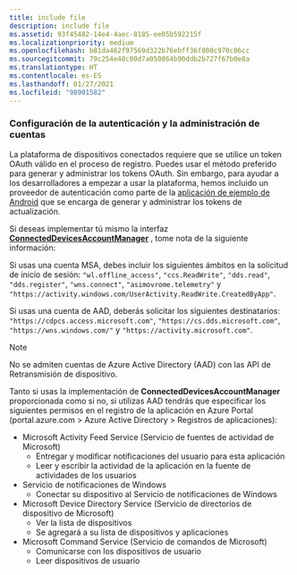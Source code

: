 ```yaml
---
title: include file
description: include file
ms.assetid: 93f45482-14e4-4aec-8185-ee05b592215f
ms.localizationpriority: medium
ms.openlocfilehash: b81da462f97569d322b76ebff36f800c970c06cc
ms.sourcegitcommit: 79c254e48c00d7a050864b90ddb2b727f67b0e8a
ms.translationtype: HT
ms.contentlocale: es-ES
ms.lasthandoff: 01/27/2021
ms.locfileid: "98901582"
---
```

### <a name="set-up-authentication-and-account-management"></a>Configuración de la autenticación y la administración de cuentas

La plataforma de dispositivos conectados requiere que se utilice un token OAuth válido en el proceso de registro.  Puedes usar el método preferido para generar y administrar los tokens OAuth.  Sin embargo, para ayudar a los desarrolladores a empezar a usar la plataforma, hemos incluido un proveedor de autenticación como parte de la [aplicación de ejemplo de Android](https://github.com/Microsoft/project-rome/tree/master/Android/samples) que se encarga de generar y administrar los tokens de actualización.

Si deseas implementar tú mismo la interfaz **[ConnectedDevicesAccountManager](/java/api/com.microsoft.connecteddevices.core._user_account_provider)** , tome nota de la siguiente información: 

Si usas una cuenta MSA, debes incluir los siguientes ámbitos en la solicitud de inicio de sesión: `"wl.offline_access"`, `"ccs.ReadWrite"`, `"dds.read"`, `"dds.register"`, `"wns.connect"`, `"asimovrome.telemetry"` y `"https://activity.windows.com/UserActivity.ReadWrite.CreatedByApp"`. 

Si usas una cuenta de AAD, deberás solicitar los siguientes destinatarios: `"https://cdpcs.access.microsoft.com"`, `"https://cs.dds.microsoft.com"`, `"https://wns.windows.com/"` y `"https://activity.microsoft.com"`.

> [!NOTE]
> No se admiten cuentas de Azure Active Directory (AAD) con las API de Retransmisión de dispositivo.

Tanto si usas la implementación de **ConnectedDevicesAccountManager** proporcionada como si no, si utilizas AAD tendrás que especificar los siguientes permisos en el registro de la aplicación en Azure Portal (portal.azure.com > Azure Active Directory > Registros de aplicaciones): 
* Microsoft Activity Feed Service (Servicio de fuentes de actividad de Microsoft) 
  * Entregar y modificar notificaciones del usuario para esta aplicación
  * Leer y escribir la actividad de la aplicación en la fuente de actividades de los usuarios
* Servicio de notificaciones de Windows
  * Conectar su dispositivo al Servicio de notificaciones de Windows 
* Microsoft Device Directory Service (Servicio de directorios de dispositivo de Microsoft)
  * Ver la lista de dispositivos
  * Se agregará a su lista de dispositivos y aplicaciones 
* Microsoft Command Service (Servicio de comandos de Microsoft)
  * Comunicarse con los dispositivos de usuario
  * Leer dispositivos de usuario